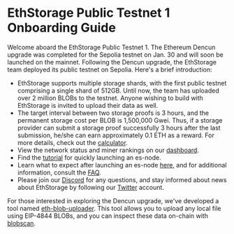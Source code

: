 # EthStorage Public Testnet 1 Onboarding Guide

Welcome aboard the EthStorage Public Testnet 1. The Ethereum Dencun upgrade was completed for the Sepolia testnet on Jan. 30 and will soon be launched on the mainnet. Following the Dencun upgrade, the EthStorage team deployed its public testnet on Sepolia. Here's a brief introduction:

- EthStorage supports multiple storage shards, with the first public testnet comprising a single shard of 512GB. Until now, the team has uploaded over 2 million BLOBs to the testnet. Anyone wishing to build with EthStorage is invited to upload their data as well.
- The target interval between two storage proofs is 3 hours, and the permanent storage cost per BLOB is 1,500,000 Gwei. Thus, if a storage provider can submit a storage proof successfully 3 hours after the last submission, he/she can earn approximately 0.1 ETH as a reward. For more details, check out the [calculator](https://docs.google.com/spreadsheets/d/11DHhSang1UZxIFAKYw6_Qxxb-V40Wh1lsYjY2dbIP5k/edit?usp=sharing).
- View the network status and miner rankings on our [dashboard](https://grafana.ethstorage.io).
- Find the [tutorial](https://docs.ethstorage.io/storage-provider-guide/tutorials) for quickly launching an es-node.
- Learn what to expect after launching an es-node [here](https://docs.ethstorage.io/storage-provider-guide/tutorials#two-phases-after-es-node-launch), and for additional information, consult the [FAQ](https://docs.ethstorage.io/storage-provider-guide/storage-provider-faq).
- Please join our [Discord](https://discord.com/invite/xhCwaMp7ps) for any questions, and stay informed about news about EthStorage by following our [Twitter](https://twitter.com/EthStorage) account.

For those interested in exploring the Dencun upgrade, we've developed a tool named [eth-blob-uploader](https://www.npmjs.com/package/eth-blob-uploader). This tool allows you to upload any local file using EIP-4844 BLOBs, and you can inspect these data on-chain with [blobscan](https://blobscan.com).